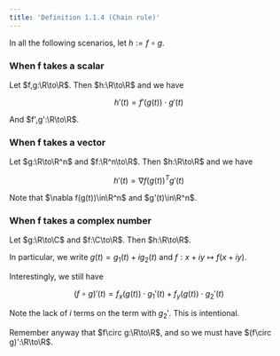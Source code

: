 ```yaml
---
title: 'Definition 1.1.4 (Chain rule)'
---
```


In all the following scenarios, let $h:=f\circ g$.

### When f takes a scalar

Let $f,g:\R\to\R$. Then $h:\R\to\R$ and we have

$$
h'(t)=f'(g(t))\cdot g'(t)
$$

And $f',g':\R\to\R$.

### When f takes a vector

Let $g:\R\to\R^n$ and $f:\R^n\to\R$. Then $h:\R\to\R$ and we have

$$
h'(t)=\nabla f(g(t))^Tg'(t)
$$

Note that $\nabla f(g(t))\in\R^n$ and $g'(t)\in\R^n$.

### When f takes a complex number

Let $g:\R\to\C$ and $f:\C\to\R$. Then $h:\R\to\R$.

In particular, we write $g(t)=g_1(t)+ig_2(t)$ and $f:x+iy\mapsto
f(x+iy)$.

Interestingly, we still have

$$
(f\circ g)'(t) =
f_x(g(t))\cdot {g_1}'(t)+f_y(g(t))\cdot {g_2}'(t)
$$

Note the lack of $i$ terms on the term with ${g_2}'$. This is
intentional.

Remember anyway that $f\circ g:\R\to\R$, and so we must have $(f\circ
g)':\R\to\R$.
